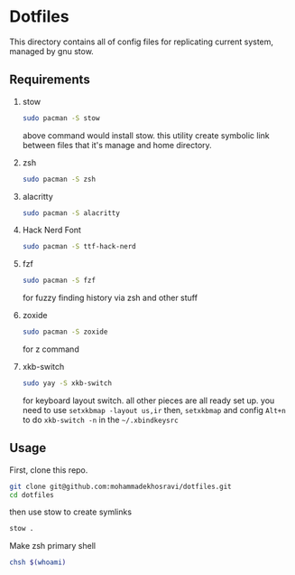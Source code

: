 # Dotfiles

This directory contains all of config files for replicating current system, managed by gnu stow.

## Requirements

1. stow

   ```sh
   sudo pacman -S stow
   ```

   above command would install stow. this utility create symbolic link between files that it's manage and home directory.

2. zsh

   ```sh
   sudo pacman -S zsh
   ```

3. alacritty
   ```sh
   sudo pacman -S alacritty
   ```
4. Hack Nerd Font
   ```sh
   sudo pacman -S ttf-hack-nerd
   ```
5. fzf

   ```sh
   sudo pacman -S fzf
   ```

   for fuzzy finding history via zsh and other stuff

6. zoxide

   ```sh
   sudo pacman -S zoxide
   ```

   for z command

7. xkb-switch

   ```sh
   sudo yay -S xkb-switch
   ```

   for keyboard layout switch. all other pieces are all ready set up.
   you need to use `setxkbmap -layout us,ir` then, `setxkbmap` and config `Alt+n` to do `xkb-switch -n` in the `~/.xbindkeysrc`

## Usage

First, clone this repo.

```sh
git clone git@github.com:mohammadekhosravi/dotfiles.git
cd dotfiles
```

then use stow to create symlinks

```sh
stow .
```

Make zsh primary shell

```sh
chsh $(whoami)
```

